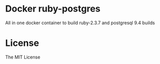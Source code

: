 # Docker ruby-postgres
All in one docker container to build ruby-2.3.7 and postgresql 9.4 builds

# License
The MIT License